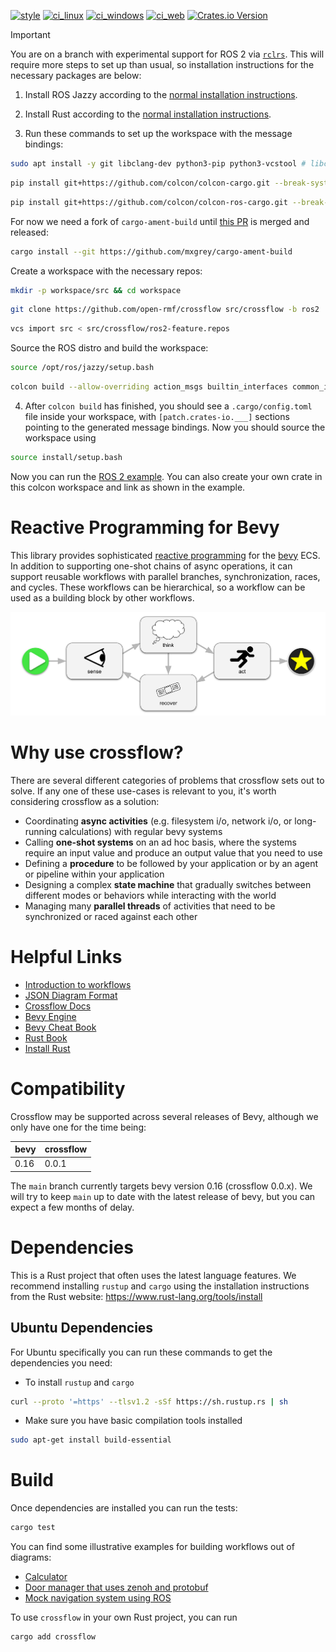 [![style](https://github.com/open-rmf/crossflow/actions/workflows/style.yaml/badge.svg)](https://github.com/open-rmf/crossflow/actions/workflows/style.yaml)
[![ci_linux](https://github.com/open-rmf/crossflow/actions/workflows/ci_linux.yaml/badge.svg)](https://github.com/open-rmf/crossflow/actions/workflows/ci_linux.yaml)
[![ci_windows](https://github.com/open-rmf/crossflow/actions/workflows/ci_windows.yaml/badge.svg)](https://github.com/open-rmf/crossflow/actions/workflows/ci_windows.yaml)
[![ci_web](https://github.com/open-rmf/crossflow/actions/workflows/ci_web.yaml/badge.svg)](https://github.com/open-rmf/crossflow/actions/workflows/ci_web.yaml)
[![Crates.io Version](https://img.shields.io/crates/v/crossflow)](https://crates.io/crates/crossflow)

> [!IMPORTANT]
> You are on a branch with experimental support for ROS 2 via [`rclrs`](https://github.com/ros2-rust/ros2_rust).
> This will require more steps to set up than usual, so installation instructions for the necessary packages are below:

1. Install ROS Jazzy according to the [normal installation instructions](https://docs.ros.org/en/jazzy/Installation.html).

2. Install Rust according to the [normal installation instructions](https://www.rust-lang.org/tools/install).

3. Run these commands to set up the workspace with the message bindings:

```bash
sudo apt install -y git libclang-dev python3-pip python3-vcstool # libclang-dev is required by bindgen
```

```bash
pip install git+https://github.com/colcon/colcon-cargo.git --break-system-packages
```

```bash
pip install git+https://github.com/colcon/colcon-ros-cargo.git --break-system-packages
```

For now we need a fork of `cargo-ament-build` until [this PR](https://github.com/ros2-rust/cargo-ament-build/pull/26) is merged and released:

```bash
cargo install --git https://github.com/mxgrey/cargo-ament-build
```

Create a workspace with the necessary repos:

```bash
mkdir -p workspace/src && cd workspace
```

```bash
git clone https://github.com/open-rmf/crossflow src/crossflow -b ros2
```

```bash
vcs import src < src/crossflow/ros2-feature.repos
```

Source the ROS distro and build the workspace:

```bash
source /opt/ros/jazzy/setup.bash
```

```bash
colcon build --allow-overriding action_msgs builtin_interfaces common_interfaces composition_interfaces example_interfaces geometry_msgs lifecycle_msgs nav_msgs rcl_interfaces rosgraph_msgs rosidl_default_generators rosidl_default_runtime sensor_msgs sensor_msgs_py service_msgs statistics_msgs std_msgs std_srvs trajectory_msgs type_description_interfaces unique_identifier_msgs visualization_msgs
```

4. After `colcon build` has finished, you should see a `.cargo/config.toml` file inside your workspace, with `[patch.crates-io.___]` sections pointing to the generated message bindings. Now you should source the workspace using

```bash
source install/setup.bash
```

Now you can run the [ROS 2 example](examples/ros2/README.md). You can also create your own crate in this colcon workspace and link as shown in the example.

# Reactive Programming for Bevy

This library provides sophisticated [reactive programming](https://en.wikipedia.org/wiki/Reactive_programming) for the [bevy](https://bevyengine.org/) ECS. In addition to supporting one-shot chains of async operations, it can support reusable workflows with parallel branches, synchronization, races, and cycles. These workflows can be hierarchical, so a workflow can be used as a building block by other workflows.

![sense-think-act workflow](assets/figures/sense-think-act_workflow.svg)

# Why use crossflow?

There are several different categories of problems that crossflow sets out to solve. If any one of these use-cases is relevant to you, it's worth considering crossflow as a solution:

* Coordinating **async activities** (e.g. filesystem i/o, network i/o, or long-running calculations) with regular bevy systems
* Calling **one-shot systems** on an ad hoc basis, where the systems require an input value and produce an output value that you need to use
* Defining a **procedure** to be followed by your application or by an agent or pipeline within your application
* Designing a complex **state machine** that gradually switches between different modes or behaviors while interacting with the world
* Managing many **parallel threads** of activities that need to be synchronized or raced against each other

# Helpful Links

 * [Introduction to workflows](https://docs.google.com/presentation/d/1_vJTyFKOB1T0ylCbp1jG72tn8AXYQOKgTGh9En9si-w/edit?usp=sharing)
 * [JSON Diagram Format](https://docs.google.com/presentation/d/1ShGRrbXtZYzaHTS-bPCU0nSmY-716OiFiB1VjGGTCfw/edit?usp=sharing)
 * [Crossflow Docs](https://docs.rs/crossflow/latest/crossflow/)
 * [Bevy Engine](https://bevyengine.org/)
 * [Bevy Cheat Book](https://bevy-cheatbook.github.io/)
 * [Rust Book](https://doc.rust-lang.org/stable/book/)
 * [Install Rust](https://www.rust-lang.org/tools/install)

# Compatibility

Crossflow may be supported across several releases of Bevy, although we only have one for the time being:

| bevy | crossflow |
|------|--------------|
|0.16  | 0.0.1        |

The `main` branch currently targets bevy version 0.16 (crossflow 0.0.x). We
will try to keep `main` up to date with the latest release of bevy, but you can
expect a few months of delay.

# Dependencies

This is a Rust project that often uses the latest language features. We recommend
installing `rustup` and `cargo` using the installation instructions from the Rust
website: https://www.rust-lang.org/tools/install

## Ubuntu Dependencies

For Ubuntu specifically you can run these commands to get the dependencies you need:

* To install `rustup` and `cargo`
```bash
curl --proto '=https' --tlsv1.2 -sSf https://sh.rustup.rs | sh
```

* Make sure you have basic compilation tools installed
```bash
sudo apt-get install build-essential
```

# Build

Once dependencies are installed you can run the tests:

```bash
cargo test
```

You can find some illustrative examples for building workflows out of diagrams:
* [Calculator](examples/diagram/calculator)
* [Door manager that uses zenoh and protobuf](examples/zenoh-examples)
* [Mock navigation system using ROS](hhttps://github.com/open-rmf/crossflow/tree/ros2/examples/ros2)

To use `crossflow` in your own Rust project, you can run

```bash
cargo add crossflow
```
